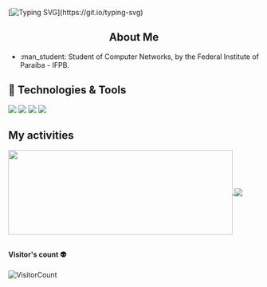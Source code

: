 [![Typing SVG](https://readme-typing-svg.herokuapp.com?color=3DF77F&center=true&vCenter=true&lines=Welcome+to+Reinaldo+Silva+profile!)](https://git.io/typing-svg)

<p align="center">
 <h2 align="center">About Me</h2>
</p>

<ul>
<li>:man_student: Student of Computer Networks, by the Federal Institute of Paraíba - IFPB.</li>
</ul>

## 🔧 Technologies & Tools
![](https://img.shields.io/badge/OS-Linux-informational?style=flat&logo=linux&logoColor=white&color=F80707)
![](https://img.shields.io/badge/OS-Windows-informational?style=flat&logo=windows&logoColor=white&color=2901EB)
![](https://img.shields.io/badge/Editor-VS_Code-informational?style=flat&logo=visual-studio-code&logoColor=white&color=6aa6f8)
![](https://img.shields.io/badge/Shell-Bash-informational?style=flat&logo=gnu-bash&logoColor=white&color=252527)


## My activities

<a href="https://github.com/mr-reinaldo/github-readme-stats">
  <img width=450 height=170 align="center" src="https://github-readme-stats.vercel.app/api?username=mr-reinaldo&theme=midnight-purple&show_icons=true&bg_color=0D1117&hide_border=true" />
</a>
<a href="https://github.com/mr-reinaldo/github-readme-stats">
  <img align="center" src="https://github-readme-stats.vercel.app/api/top-langs/?username=mr-reinaldo&theme=midnight-purple&layout=compact&bg_color=0D1117&hide_border=true" />
</a>


##
#### Visitor's count :alien:
![VisitorCount](https://profile-counter.glitch.me/mr-reinaldo/count.svg)
